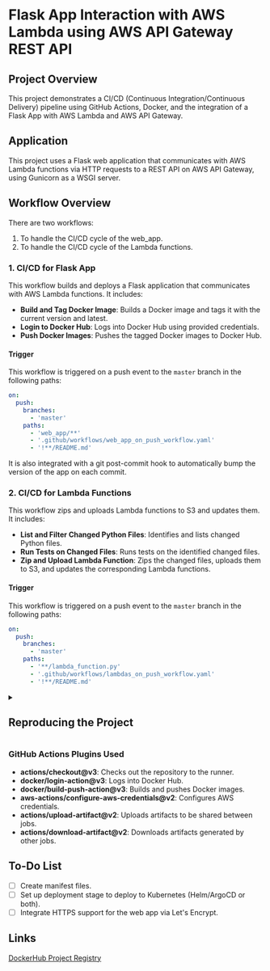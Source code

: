 # Flask App Interaction with AWS Lambda using AWS API Gateway REST API

## Project Overview

This project demonstrates a CI/CD (Continuous Integration/Continuous Delivery) pipeline using GitHub Actions, Docker, and the integration of a Flask App with AWS Lambda and AWS API Gateway.

## Application

This project uses a Flask web application that communicates with AWS Lambda functions via HTTP requests to a REST API on AWS API Gateway, using Gunicorn as a WSGI server.

## Workflow Overview

There are two workflows:
1. To handle the CI/CD cycle of the web_app.
2. To handle the CI/CD cycle of the Lambda functions.

### 1. CI/CD for Flask App

This workflow builds and deploys a Flask application that communicates with AWS Lambda functions. It includes:

- **Build and Tag Docker Image**: Builds a Docker image and tags it with the current version and latest.
- **Login to Docker Hub**: Logs into Docker Hub using provided credentials.
- **Push Docker Images**: Pushes the tagged Docker images to Docker Hub.

#### Trigger

This workflow is triggered on a push event to the `master` branch in the following paths:
```yaml
on:
  push:
    branches:
      - 'master'
    paths:
      - 'web_app/**'
      - '.github/workflows/web_app_on_push_workflow.yaml'
      - '!**/README.md'
```
It is also integrated with a git post-commit hook to automatically bump the version of the app on each commit.

### 2. CI/CD for Lambda Functions

This workflow zips and uploads Lambda functions to S3 and updates them. It includes:

- **List and Filter Changed Python Files**: Identifies and lists changed Python files.
- **Run Tests on Changed Files**: Runs tests on the identified changed files.
- **Zip and Upload Lambda Function**: Zips the changed files, uploads them to S3, and updates the corresponding Lambda functions.

#### Trigger

This workflow is triggered on a push event to the `master` branch in the following paths:
```yaml
on:
  push:
    branches:
      - 'master'
    paths:
      - '**/lambda_function.py'
      - '.github/workflows/lambdas_on_push_workflow.yaml'
      - '!**/README.md'
```

<details>
<summary><h2>Reproducing the Project</h2></summary>

## Lambda Functions:

### Overview

- **lambda-Backup**
  - `lambda_function.py`: Runs on an EventBridge cron job to back up the S3 bucket containing the Lambda functions daily, weekly, and monthly.

| Required Environment Variables | Description                         |
|--------------------------------|-------------------------------------|
| `SOURCE_BUCKET`                | Name of Lambda functions' S3 Bucket |
| `BACKUP_BUCKET`                | Name of backup S3 Bucket            |

| Required Trigger | Type    |
|------------------|---------|
| `EventBridge`    | Daily   |
| `EventBridge`    | Weekly  |
| `EventBridge`    | Monthly |

- **csv_to_excel**
  - `lambda_function.py`: Converts CSV files to Excel format.

- **lambda_discord_msg**
  - `lambda_function.py`: Sends messages to a Discord channel via a webhook URL.

| Required Environment Variables | Description         |
|--------------------------------|---------------------|
| `DISCORD_URL`                  | Discord Webhook URL |

- **gitlab_create_user**
  - `lambda_function.py`: Uses a Google Sheet to obtain user credentials, creates a new user, group, and project in GitLab, and adds the user to the new group as a reporter, using the GitLab API.

| Required Environment Variables | Description                                      |
|--------------------------------|--------------------------------------------------|
| `GITLAB_TOKEN`                 | GitLab PAT to manage users, groups, and projects |
| `GITLAB_INSTANCE_ID`           | Your AWS instance ID, used to retrieve public IP |
| `GITLAB_GROUP_NAME`            | Generic String                                   |
| `GITLAB_GROUP_DESC`            | Generic String                                   |

| Required Google Sheets fields |
|-------------------------------|
| `email`                       |
| `password`                    |
| `username`                    |
| `name`                        |

- **gitlab_new_project**
  - `lambda_function.py`: Creates a Python script from a template, uploads it to S3, and provides the user with the download link. The script then creates a new directory with a blank file of the user's choosing, a new project in GitLab using the GitLab API, and pushes the file to the newly created project.

| Required Environment Variables | Description                                       |
|--------------------------------|---------------------------------------------------|
| `BUCKET_NAME`                  | AWS S3 bucket that stores executable script       |
| `REGION`                       | AWS region where your S3 bucket is located        |
| `GITLAB_TOKEN`                 | GitLab PAT to create a project                    |
| `GITLAB_INSTANCE_ID`           | Your AWS instance ID, used to retrieve public IP  |
| `GITLAB_USER`                  | Username that will own the project                |

- **wikipedia_func**
  - `lambda_function.py`: Fetches the selected subject's top Wikipedia pages and stores the information in an S3 file for history.

| Required Environment Variables | Description                                   |
|--------------------------------|-----------------------------------------------|
| `BUCKET_NAME`                  | AWS S3 bucket that stores wiki search history |
| `FILE_KEY`                     | Key to history file                           |

### Setting Up AWS Lambda Function

1. **Create a Lambda Function**:
   - Navigate to Lambda in the AWS Management Console.
   - Click "Create Function" and choose "Author from scratch".
   - Enter the function name and select the default runtime (e.g., Python 3.12).
2. **Set Environment Variables**:
   - In the Configuration tab, select "Environment variables".
   - Add the required key-value pairs.
3. **Set Permissions**:
   - In the Configuration tab, select "Permissions".
   - Ensure the Lambda function has the necessary IAM role with permissions to execute and log to CloudWatch. Remember to grant least privileged permissions.
4. **Set Timeout**:
   - In the Configuration tab, select "General configuration".
   - Set the timeout so the Lambda function has enough time to execute.

### Setting Up AWS API Gateway

1. **Create an API**:
   - Navigate to API Gateway in the AWS Management Console.
   - Click "Create API" and select "REST API".
2. **Create a Resource**:
   - Define the paths for your resources.
3. **Create a Method**:
   - Choose an HTTP method (e.g., GET, POST) and set it up with the appropriate integration request/response configurations.
4. **Integrate with Lambda**:
   - In the Integration section, select "Lambda Function" and choose your Lambda function.
5. **Set up Binary Types**:
   - Configure the API Settings > Binary media types as needed.
6. **Deploy API**:
   - Deploy the API to the stage of your choosing and get the URLs you need for the `.env` file.

### Flask Application

**web_app**
  - `app.py`: A simple Flask web application demonstrating AWS Lambda integration using AWS API Gateway REST API.

## Web_App Dockerfile

- **Base Image**: Uses `python:alpine3.19` for a lightweight Python environment.
- **Work Directory**: Sets the working directory to `/home/lambda_app_user`.
- **Install Dependencies**: Copies `requirements.txt` and installs Python dependencies without cache.
- **Copy Source Code**: Copies the source code to the working directory.
- **Run Application**: Uses Gunicorn to run the Flask application with 4 workers, binding to port 8000.

## Setup

1. **Clone the Repository**:
    ```bash
    git clone https://github.com/Evgeny-Nik/project_aws_lambda_app.git
    cd project_aws_lambda_app
    ```
2. **Setup the .env file**:
    ```bash
    touch web_app/.env
    ```

#### Environment Variables Example (.env-example)

The `.env` file in your `web_app` directory should have the following example values:

```
LAMBDA_CSV="<AWS_API_Gateway_Link_goes_here>/csv"
LAMBDA_DISCORD="<AWS_API_Gateway_Link_goes_here>/discord"
LAMBDA_GITLAB_USER="<AWS_API_Gateway_Link_goes_here>/gitlab_create_user"
LAMBDA_GITLAB_PROJECT="<AWS_API_Gateway_Link_goes_here>/gitlab_create_project"
LAMBDA_WIKI="<AWS_API_Gateway_Link_goes_here>/wiki"
```

3. **Trigger the workflow to build the app**:
   - Push changes to the `master` branch.
   - See triggers [here](#trigger).

4. **Deploy the app to the environment of your choosing**:
   - To run the web app locally:
     ```bash
     docker run ${DOCKERHUB_USERNAME}/github_app:latest
     ```

</details>

### GitHub Actions Plugins Used

- **actions/checkout@v3**: Checks out the repository to the runner.
- **docker/login-action@v3**: Logs into Docker Hub.
- **docker/build-push-action@v3**: Builds and pushes Docker images.
- **aws-actions/configure-aws-credentials@v2**: Configures AWS credentials.
- **actions/upload-artifact@v2**: Uploads artifacts to be shared between jobs.
- **actions/download-artifact@v2**: Downloads artifacts generated by other jobs.

## To-Do List

- [ ] Create manifest files.
- [ ] Set up deployment stage to deploy to Kubernetes (Helm/ArgoCD or both).
- [ ] Integrate HTTPS support for the web app via Let's Encrypt.

## Links

[DockerHub Project Registry](https://hub.docker.com/repository/docker/evgenyniko/lambda_app)
